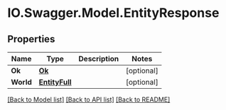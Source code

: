 # IO.Swagger.Model.EntityResponse
## Properties

Name | Type | Description | Notes
------------ | ------------- | ------------- | -------------
**Ok** | [**Ok**](Ok.md) |  | [optional] 
**World** | [**EntityFull**](EntityFull.md) |  | [optional] 

[[Back to Model list]](../README.md#documentation-for-models) [[Back to API list]](../README.md#documentation-for-api-endpoints) [[Back to README]](../README.md)

